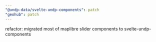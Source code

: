 ```yaml
---
"@undp-data/svelte-undp-components": patch
"geohub": patch
---
```


refactor: migrated most of maplibre slider components to svelte-undp-components
